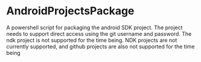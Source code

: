 # AndroidProjectsPackage
A powershell script for packaging the android SDK project. 
The project needs to support direct access using the git username and password. The ndk project is not supported for the time being. NDK projects are not currently supported, and github projects are also not supported for the time being
